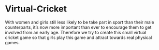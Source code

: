 # Virtual-Cricket

With women and girls still less likely to be take part in sport than their male counterparts, 
it’s now more important than ever to encourage them to get involved from an early age. 
Therefore we try to create this small virtual cricket game so that girls play this game 
and attract towards real physical games. 

